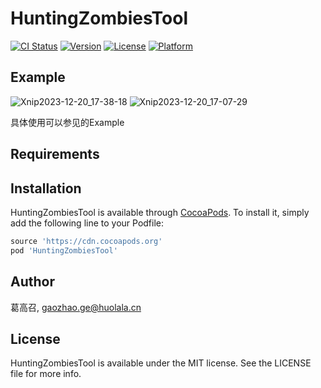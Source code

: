 # HuntingZombiesTool

[![CI Status](https://img.shields.io/travis/葛高召/HuntingZombiesTool.svg?style=flat)](https://travis-ci.org/葛高召/HuntingZombiesTool)
[![Version](https://img.shields.io/cocoapods/v/HuntingZombiesTool.svg?style=flat)](https://cocoapods.org/pods/HuntingZombiesTool)
[![License](https://img.shields.io/cocoapods/l/HuntingZombiesTool.svg?style=flat)](https://cocoapods.org/pods/HuntingZombiesTool)
[![Platform](https://img.shields.io/cocoapods/p/HuntingZombiesTool.svg?style=flat)](https://cocoapods.org/pods/HuntingZombiesTool)

## Example
![Xnip2023-12-20_17-38-18](https://github.com/GE-GAO-ZHAO/HuntingZombiesTool/assets/66877871/88305775-1d1a-420a-95de-7977f3ea6c58)
![Xnip2023-12-20_17-07-29](https://github.com/GE-GAO-ZHAO/HuntingZombiesTool/assets/66877871/3ac4774a-b12c-4de0-979b-46d010979e4f)

具体使用可以参见的Example

## Requirements

## Installation

HuntingZombiesTool is available through [CocoaPods](https://cocoapods.org). To install
it, simply add the following line to your Podfile:

```ruby
source 'https://cdn.cocoapods.org'
pod 'HuntingZombiesTool'
```

## Author

葛高召, gaozhao.ge@huolala.cn

## License

HuntingZombiesTool is available under the MIT license. See the LICENSE file for more info.
